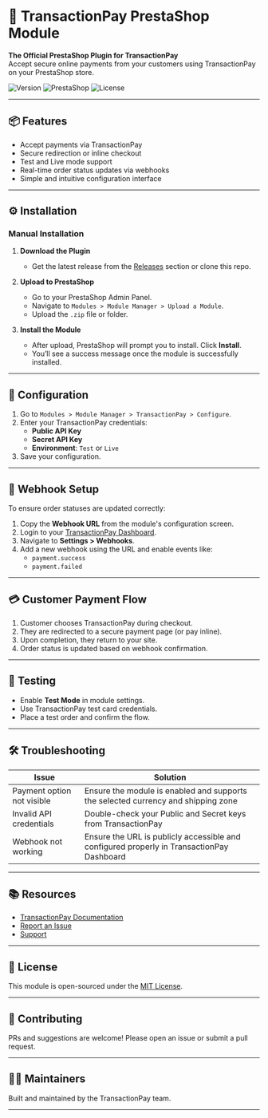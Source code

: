 # 🧾 TransactionPay PrestaShop Module

**The Official PrestaShop Plugin for TransactionPay**  
Accept secure online payments from your customers using TransactionPay on your PrestaShop store.

![Version](https://img.shields.io/badge/version-1.0.0-blue)
![PrestaShop](https://img.shields.io/badge/PrestaShop-1.7%2B-blue)
![License](https://img.shields.io/badge/license-MIT-green)

---

## 📦 Features

- Accept payments via TransactionPay
- Secure redirection or inline checkout
- Test and Live mode support
- Real-time order status updates via webhooks
- Simple and intuitive configuration interface

---

## ⚙️ Installation

### Manual Installation

1. **Download the Plugin**
   - Get the latest release from the [Releases](#) section or clone this repo.

2. **Upload to PrestaShop**
   - Go to your PrestaShop Admin Panel.
   - Navigate to `Modules > Module Manager > Upload a Module`.
   - Upload the `.zip` file or folder.

3. **Install the Module**
   - After upload, PrestaShop will prompt you to install. Click **Install**.
   - You’ll see a success message once the module is successfully installed.

---

## 🔧 Configuration

1. Go to `Modules > Module Manager > TransactionPay > Configure`.
2. Enter your TransactionPay credentials:
   - **Public API Key**
   - **Secret API Key**
   - **Environment**: `Test` or `Live`
3. Save your configuration.

---

## 🔁 Webhook Setup

To ensure order statuses are updated correctly:

1. Copy the **Webhook URL** from the module's configuration screen.
2. Login to your [TransactionPay Dashboard](#).
3. Navigate to **Settings > Webhooks**.
4. Add a new webhook using the URL and enable events like:
   - `payment.success`
   - `payment.failed`

---

## 💳 Customer Payment Flow

1. Customer chooses TransactionPay during checkout.
2. They are redirected to a secure payment page (or pay inline).
3. Upon completion, they return to your site.
4. Order status is updated based on webhook confirmation.

---

## 🧪 Testing

- Enable **Test Mode** in module settings.
- Use TransactionPay test card credentials.
- Place a test order and confirm the flow.

---

## 🛠️ Troubleshooting

| Issue | Solution |
|-------|----------|
| Payment option not visible | Ensure the module is enabled and supports the selected currency and shipping zone |
| Invalid API credentials | Double-check your Public and Secret keys from TransactionPay |
| Webhook not working | Ensure the URL is publicly accessible and configured properly in TransactionPay Dashboard |

---

## 📚 Resources

- [TransactionPay Documentation](#)
- [Report an Issue](#)
- [Support](#)

---

## 📝 License

This module is open-sourced under the [MIT License](LICENSE).

---

## 🙌 Contributing

PRs and suggestions are welcome! Please open an issue or submit a pull request.

---

## 🧑‍💻 Maintainers

Built and maintained by the TransactionPay team.

---

